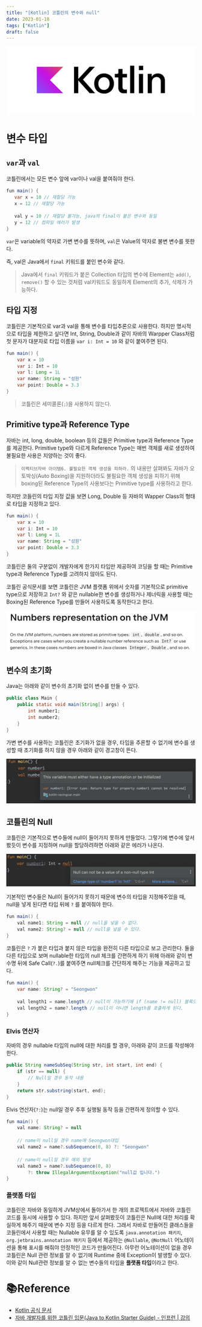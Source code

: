 ```yaml
---
title: "[Kotlin] 코틀린의 변수와 null"
date: 2023-01-18
tags: ["Kotlin"]
draft: false
---
```


![Untitled](image/kotlin-logo.png)

# 변수 타입

## `var`과 `val`

코틀린에서는 모든 변수 앞에 var이나 val을 붙여줘야 한다.

```java
fun main() {
   var x = 10 // 재할당 가능
   x = 12 // 재할당 가능

   val y = 10 // 재할당 불가능, java의 final이 붙은 변수와 동일
   y = 12 // 컴파일 에러가 발생
}
```

`var`은 variable의 약자로 가변 변수를 뜻하며, `val`은 Value의 약자로 불변 변수를 뜻한다.

즉, val은 Java에서 `final` 키워드를 붙인 변수와 같다.

> Java에서 `final` 키워드가 붙은 Collection 타입의 변수에 Element는 `add()`, `remove()` 할 수 있는 것처럼 val키워드도 동일하게 Element의 추가, 삭제가 가능하다.
>

## 타입 지정

코틀린은 기본적으로 var과 val을 통해 변수를 타입추론으로 사용한다. 하지만 명시적으로 타입을 제한하고 싶다면 Int, String, Double과 같이 자바의 Warpper Class처럼 첫 문자가 대분자로 타입 이름을 `var i: Int = 10` 와 같이 붙여주면 된다.

```java
fun main() {
    var x = 10
    var i: Int = 10
    var l: Long = 1L
    var name: String = "성원"
    var point: Double = 3.3
}
```

> 코틀린은 세미콜론(`;`)을 사용하지 않는다.
>

## Primitive type과 Reference Type

자바는 int, long, double, boolean 등의 값들은 Primitive type과 Reference Type를 제공한다. Primitive type와 다르게 Reference Type는 매번 객체를 새로 생성하여 불필요한 사용은 지양하는 것이 좋다.

> `이펙티브자바 아이템6. 불필요한 객체 생성을 피하라.` 의 내용만 살펴봐도 자바가 오토박싱(Auto Boxing)을 지원하더라도 불필요한 객체 생성을 피하기 위해 boxing된 Reference Type의 사용보다는 Primitive type를 사용하라고 한다.
>

하지만 코들린의 타입 지정 값을 보면 Long, Double 등 자바의 Wapper Class의 형태로 타입을 지정하고 있다.

```java
fun main() {
    var x = 10
    var i: Int = 10
    var l: Long = 1L
    var name: String = "성원"
    var point: Double = 3.3
}
```

코틀린은 둘의 구분없이 개발자에게 한가지 타입만 제공하여 코딩을 할 때는 Primitive type과 Reference Type를 고려하지 않아도 된다.

코틀린 공식문서를 보면 코틀린은 JVM 플랫폼 위에서 숫자를 기본적으로 primitive type으로 저장하고 `Int?` 와 같은 nullable한 변수를 생성하거나 제너릭을 사용할 때는 Boxing된 Reference Type를 만들어 사용하도록 동작한다고 한다.

![Untitled](image/20230118-Kotlin-변수타입-null/img.png)

## 변수의 초기화

Java는 아래와 같이 변수의 초기화 없이 변수를 만들 수 있다.

```java
public class Main {
    public static void main(String[] args) {
        int number1;
        int number2;
    }
}
```

가변 변수를 사용하는 코틀린은 초기화가 없을 경우, 타입을 추론할 수 없기에 변수를 생성할 때 초기화를 하지 않을 경우 아래와 같이 경고창이 뜬다.

![Untitled](image/20230118-Kotlin-변수타입-null/img_1.png)

## 코틀린의 Null

코틀린은 기본적으로 변수들에 null이 들어가지 못하게 만들었다. 그렇기에 변수에 앞서 봤듯이 변수를 지정하며 null을 할당하려하면 아래와 같은 에러가 나온다.

![Untitled](image/20230118-Kotlin-변수타입-null/img_2.png)

기본적인 변수들은 Null이 들어가지 못하기 때문에 변수의 타입을 지정해주었을 때, null을 넣게 된다면 타입 뒤에 `?` 를 붙여줘야 한다.

```java
fun main() {
    val name1: String = null // null을 넣을 수 없다.
    val name2: String? = null // null을 넣을 수 있다.
}
```

코틀린은 `?` 가 붙은 타입과 붙지 않은 타입을 완전히 다른 타입으로 보고 관리한다. 둘을 다른 타입으로 보며 nullable한 타입의 null 체크를 간편하게 하기 위해 아래와 같이 변수명 뒤에 Safe Call(`?.`)를 붙여주면 null체크를 간단하게 해주는 기능을 제공하고 있다.

```java
fun main() {
    var name: String? = "Seongwon"

    val length1 = name.length // null이 가능하기에 if (name != null) 블록으로 묶어야만 실행 가능하다.
    val length2 = name?.length // null이 아니면 length를 호출하게 된다.
}
```

### Elvis 연산자

자바의 경우 nullable 타입의 null에 대한 처리를 할 경우, 아래와 같이 코드를 작성해야 한다.

```java
public String nameSubSeq(String str, int start, int end) {
    if (str == null) {
        // Null일 경우 동작 내용
    }
    return str.substring(start, end);
}
```

Elvis 연산자(`?:`)는 null일 경우 추후 실행될 동작 등을 간편하게 정의할 수 있다.

```java
fun main() {
    val name: String? = null
    
    // name이 null일 경우 name에 Seongwon대입
    val name2 = name?.subSequence(0, 8) ?: "Seongwon"

    // name이 null일 경우 예외 발생
    val name3 = name?.subSequence(0, 8)
        ?: throw IllegalArgumentException("null값 입니다.")
}
```
### 플랫폼 타입

코틀린은 자바와 동일하게 JVM상에서 돌아가서 한 개의 프로젝트에서 자바와 코틀린 코드를 동시에 사용할 수 있다. 하지만 앞서 살펴봤듯이 코틀린은 Null에 대한 처리를 확실하게 해주기 때문에 변수 지정 등을 다르게 한다. 그래서 자바로 만들어진 클래스들을 코들린에서 사용할 때는 Nullable 유무를 알 수 있도록 `java.annotation 패키지`, `org.jetbrains.annotation 패키지` 등에서 제공하는 `@Nullable`, `@NotNull` 어노테이션을 통해 표시를 해줘야 안정적인 코드가 만들어진다. 아무런 어노테이션이 없을 경우 코틀린은 Null 관련 정보를 알 수 없기에 Runtime 중에 Exception이 발생할 수 있다. 이와 같이 Null관련 정보를 알 수 없는 변수들의 타입을 **플랫폼 타입**이라고 한다.

# 📚Reference
- [Kotlin 공식 문서](https://kotlinlang.org/docs/numbers.html#numbers-representation-on-the-jvm)
- [자바 개발자를 위한 코틀린 입문(Java to Kotlin Starter Guide) - 인프런 | 강의](https://www.inflearn.com/course/java-to-kotlin/dashboard)
